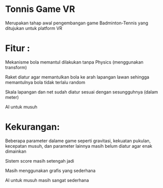 # Tonnis Game VR
Merupakan tahap awal pengembangan game Badminton-Tennis yang ditujukan untuk platform VR 

# Fitur :

Mekanisme bola memantul dilakukan tanpa Physics (menggunakan transform)

Raket diatur agar memantulkan bola ke arah lapangan lawan sehingga memantulnya bola tidak terlalu random 

Skala lapangan dan net sudah diatur sesuai dengan sesungguhnya (dalam meter)

AI untuk musuh

# Kekurangan:
Beberapa parameter dalame game seperti gravitasi, kekuatan pukulan, kecepatan musuh, dan parameter lainnya masih belum diatur agar enak dimainkan

Sistem score masih setengah jadi

Masih menggunakan grafis yang sederhana

AI untuk musuh masih sangat sederhana

